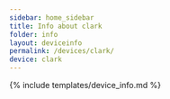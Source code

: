 ```yaml
---
sidebar: home_sidebar
title: Info about clark
folder: info
layout: deviceinfo
permalink: /devices/clark/
device: clark
---
```

{% include templates/device_info.md %}

